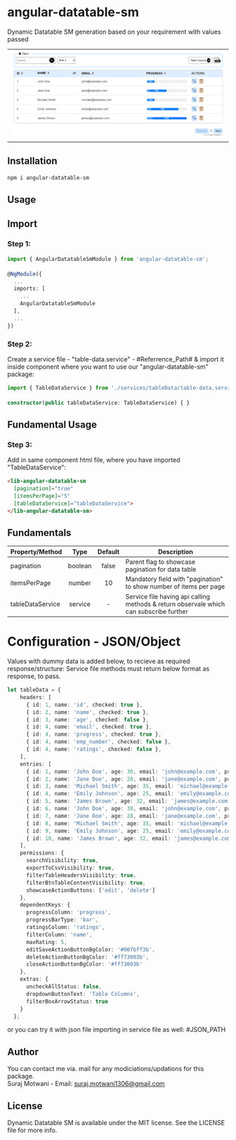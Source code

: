 # angular-datatable-sm
Dynamic Datatable SM generation based on your requirement with values passed
<br/>

<table>
  <tr>
    <td align="center">
      <img alt="React Native Stylish List"
        src="projects/angular-datatable-sm/src/lib/assets/Screeenshot/data-table.PNG" />
    </td>
   </tr>
</table>

## Installation

```sh
npm i angular-datatable-sm
```

## Usage

## Import
### Step 1:
```ts
import { AngularDatatableSmModule } from 'angular-datatable-sm';

@NgModule({
  ...
  imports: [
    ...
    AngularDatatableSmModule
  ],
  ...
})
```

### Step 2:
Create a service file - "table-data.service" - #Referrence_Path#
& import it inside component where you want to use our "angular-datatable-sm" package:
```ts
import { TableDataService } from './services/tableData/table-data.service';

constructor(public tableDataService: TableDataService) { }
```

## Fundamental Usage
### Step 3:
Add in same component html file, where you have imported "TableDataService":

```html
<lib-angular-datatable-sm
  [pagination]="true"
  [itemsPerPage]="5"
  [tableDataService]="tableDataService">
</lib-angular-datatable-sm>
```

## Fundamentals

| Property/Method  |  Type   |  Default  | Description                                                                            |
| ---------------- | :-----: | :-------: | -------------------------------------------------------------------------------------- |
| pagination       | boolean |   false   | Parent flag to showcase pagination for data table                                      |
| itemsPerPage     | number  |     10    | Mandatory field with "pagination" to show number of items per page                     |
| tableDataService | service |     -     | Service file having api calling methods & return observale which can subscribe further |


# Configuration - JSON/Object
Values with dummy data is added below, to recieve as required response/structure:
Service file methods must return below format as response, to pass.

```ts
let tableData = {
    headers: [
      { id: 1, name: 'id', checked: true },
      { id: 2, name: 'name', checked: true },
      { id: 3, name: 'age', checked: false },
      { id: 4, name: 'email', checked: true },
      { id: 4, name: 'progress', checked: true },
      { id: 4, name: 'emp_number', checked: false },
      { id: 4, name: 'ratings', checked: false },
    ],
    entries: [
      { id: 1, name: 'John Doe', age: 30, email: 'john@example.com', progress: 10, emp_number: '245', ratings: 4.5 },
      { id: 2, name: 'Jane Doe', age: 28, email: 'jane@example.com', progress: 50, emp_number: '246', ratings: 4 },
      { id: 3, name: 'Michael Smith', age: 35, email: 'michael@example.com', progress: 20, emp_number: '247', ratings: 1.5 },
      { id: 4, name: 'Emily Johnson', age: 25, email: 'emily@example.com', progress: 80, emp_number: '248', ratings: 2.25 },
      { id: 5, name: 'James Brown', age: 32, email: 'james@example.com', progress: 97, emp_number: '249', ratings: 3.58 },
      { id: 6, name: 'John Doe', age: 30, email: 'john@example.com', progress: 53, emp_number: '250', ratings: 3.50 },
      { id: 7, name: 'Jane Doe', age: 28, email: 'jane@example.com', progress: 91, emp_number: '251', ratings: 4 },
      { id: 8, name: 'Michael Smith', age: 35, email: 'michael@example.com', progress: 63, emp_number: '252', ratings: 4.5 },
      { id: 9, name: 'Emily Johnson', age: 25, email: 'emily@example.com', progress: 25, emp_number: '253', ratings: 4.85 },
      { id: 10, name: 'James Brown', age: 32, email: 'james@example.com', progress: 13, emp_number: '254', ratings: 5 }
    ],
    permissions: {
      searchVisibility: true,
      exportToCsvVisibility: true,
      filterTableHeadersVisibility: true,
      filterBtnTableContentVisibility: true,
      showcaseActionButtons: ['edit', 'delete']
    },
    dependentKeys: {
      progressColumn: 'progress',
      progressBarType: 'bar',
      ratingsColumn: 'ratings',
      filterColumn: 'name',
      maxRating: 5,
      editSaveActionButtonBgColor: '#007bff3b',
      deleteActionButtonBgColor: '#ff73003b',
      closeActionButtonBgColor: '#ff73003b'
    },
    extras: {
      uncheckAllStatus: false,
      dropdownButtonText: 'Table Columns',
      filterBoxArrowStatus: true
    }
  };
```

or you can try it with json file importing in service file as well: #JSON_PATH

## Author
You can contact me via. mail for any modiciations/updations for this package.
<br/>
Suraj Motwani - Email: suraj.motwani1306@gmail.com

## License

Dynamic Datatable SM is available under the MIT license. See the LICENSE file for more info.